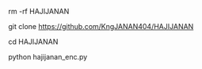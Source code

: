 rm -rf HAJIJANAN

git clone https://github.com/KngJANAN404/HAJIJANAN

cd HAJIJANAN

python hajijanan_enc.py
